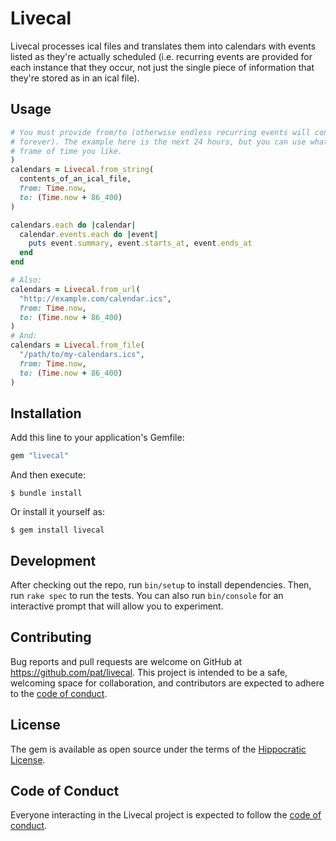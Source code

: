 # Livecal

Livecal processes ical files and translates them into calendars with events listed as they're actually scheduled (i.e. recurring events are provided for each instance that they occur, not just the single piece of information that they're stored as in an ical file).

## Usage

```ruby
# You must provide from/to (otherwise endless recurring events will continue
# forever). The example here is the next 24 hours, but you can use whatever
# frame of time you like.
)
calendars = Livecal.from_string(
  contents_of_an_ical_file,
  from: Time.now,
  to: (Time.now + 86_400)
)

calendars.each do |calendar|
  calendar.events.each do |event|
    puts event.summary, event.starts_at, event.ends_at
  end
end

# Also:
calendars = Livecal.from_url(
  "http://example.com/calendar.ics",
  from: Time.now,
  to: (Time.now + 86_400)
)
# And:
calendars = Livecal.from_file(
  "/path/to/my-calendars.ics",
  from: Time.now,
  to: (Time.now + 86_400)
)
```

## Installation

Add this line to your application's Gemfile:

```ruby
gem "livecal"
```

And then execute:

    $ bundle install

Or install it yourself as:

    $ gem install livecal

## Development

After checking out the repo, run `bin/setup` to install dependencies. Then, run `rake spec` to run the tests. You can also run `bin/console` for an interactive prompt that will allow you to experiment.

## Contributing

Bug reports and pull requests are welcome on GitHub at https://github.com/pat/livecal. This project is intended to be a safe, welcoming space for collaboration, and contributors are expected to adhere to the [code of conduct](https://github.com/pat/livecal/blob/master/CODE_OF_CONDUCT.md).

## License

The gem is available as open source under the terms of the [Hippocratic License](https://firstdonoharm.dev).

## Code of Conduct

Everyone interacting in the Livecal project is expected to follow the [code of conduct](https://github.com/pat/livecal/blob/master/CODE_OF_CONDUCT.md).
